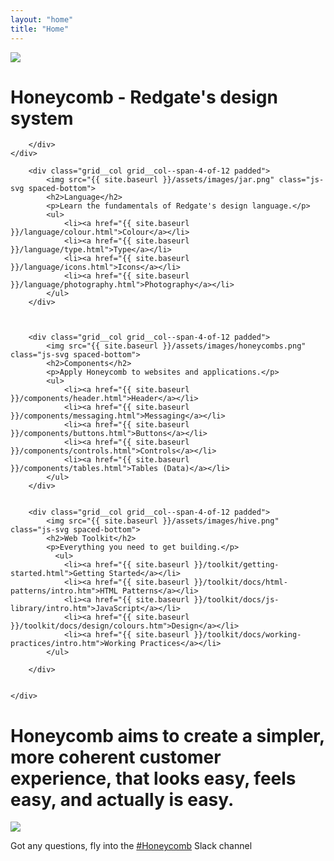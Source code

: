 ```yaml
---
layout: "home"
title: "Home"
---
```


<div class="band scheme--red">
    <div class="band__inner-container band__inner-container--tight text--center">
        <img src="{{ site.baseurl }}/assets/images/hero.png" class="js-svg spaced-bottom">
        <h1>Honeycomb - Redgate's design system</h1>


        </div>
    </div>

<div class="band">
    <div class="band__inner-container band__inner-container--tight grid">

        <div class="grid__col grid__col--span-4-of-12 padded">
            <img src="{{ site.baseurl }}/assets/images/jar.png" class="js-svg spaced-bottom">
            <h2>Language</h2>
            <p>Learn the fundamentals of Redgate's design language.</p>
            <ul>
                <li><a href="{{ site.baseurl }}/language/colour.html">Colour</a></li>
                <li><a href="{{ site.baseurl }}/language/type.html">Type</a></li>
                <li><a href="{{ site.baseurl }}/language/icons.html">Icons</a></li>
                <li><a href="{{ site.baseurl }}/language/photography.html">Photography</a></li>
            </ul>
        </div>



        <div class="grid__col grid__col--span-4-of-12 padded">
            <img src="{{ site.baseurl }}/assets/images/honeycombs.png" class="js-svg spaced-bottom">
            <h2>Components</h2>
            <p>Apply Honeycomb to websites and applications.</p>
            <ul>
                <li><a href="{{ site.baseurl }}/components/header.html">Header</a></li>
                <li><a href="{{ site.baseurl }}/components/messaging.html">Messaging</a></li>
                <li><a href="{{ site.baseurl }}/components/buttons.html">Buttons</a></li>
                <li><a href="{{ site.baseurl }}/components/controls.html">Controls</a></li>
                <li><a href="{{ site.baseurl }}/components/tables.html">Tables (Data)</a></li>
            </ul>
        </div>


        <div class="grid__col grid__col--span-4-of-12 padded">
            <img src="{{ site.baseurl }}/assets/images/hive.png" class="js-svg spaced-bottom">
            <h2>Web Toolkit</h2>
            <p>Everything you need to get building.</p>
              <ul>
                <li><a href="{{ site.baseurl }}/toolkit/getting-started.html">Getting Started</a></li>
                <li><a href="{{ site.baseurl }}/toolkit/docs/html-patterns/intro.htm">HTML Patterns</a></li>
                <li><a href="{{ site.baseurl }}/toolkit/docs/js-library/intro.htm">JavaScript</a></li>
                <li><a href="{{ site.baseurl }}/toolkit/docs/design/colours.htm">Design</a></li>
                <li><a href="{{ site.baseurl }}/toolkit/docs/working-practices/intro.htm">Working Practices</a></li>
            </ul>

        </div>


    </div>
</div>

<div class="band scheme--lightest-grey">
    <div class="band__inner-container text--center">
        <h1 class="beta padded-h--loose">Honeycomb aims to create a simpler, more coherent customer experience, that looks easy, feels easy, and actually is easy.</h1>
        <img src="{{ site.baseurl }}/assets/images/jump.png" class="js-svg spaced-bottom spaced-top">
    </div>
</div>

<div class="band scheme--darkest-grey">
    <div class="band__inner-container text--center">
        <p class="alpha">Got any questions, fly into the <a href="https://redgate.slack.com/messages/honeycomb/" target="_blank">#Honeycomb</a> Slack channel</p>
    </div>
</div>
